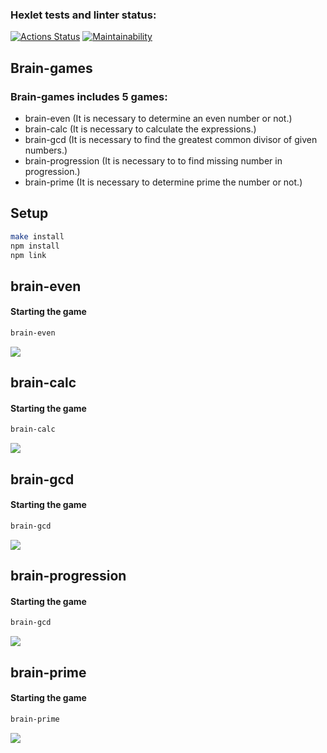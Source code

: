 ### Hexlet tests and linter status:
[![Actions Status](https://github.com/rizhik356/frontend-project-44/workflows/hexlet-check/badge.svg)](https://github.com/rizhik356/frontend-project-44/actions)
[![Maintainability](https://api.codeclimate.com/v1/badges/2bfba918a065448242d2/maintainability)](https://codeclimate.com/github/rizhik356/frontend-project-44/maintainability)

## Brain-games
### Brain-games includes 5 games: 
*  brain-even (It is necessary to determine an even number or not.)
*  brain-calc (It is necessary to calculate the expressions.)
*  brain-gcd (It is necessary to find the greatest common divisor of given numbers.)
*  brain-progression (It is necessary to to find missing number in progression.)
*  brain-prime (It is necessary to determine prime the number or not.)

## Setup

```bash
make install
npm install
npm link
```

##  brain-even

#### Starting the game

```bash
brain-even
```

<a href="https://asciinema.org/a/CjvLqEz7NLIvV8Fmbks5kYDpL" target="_blank"><img src="https://asciinema.org/a/CjvLqEz7NLIvV8Fmbks5kYDpL.svg" /></a>

##  brain-calc

#### Starting the game

```bash
brain-calc
```

<a href="https://asciinema.org/a/VPjyl2Xoptuggif7E3fQUCi91" target="_blank"><img src="https://asciinema.org/a/VPjyl2Xoptuggif7E3fQUCi91.svg" /></a>

##  brain-gcd

#### Starting the game

```bash
brain-gcd
```

<a href="https://asciinema.org/a/5mVQIEy3mwcxbz99rEYHieELj" target="_blank"><img src="https://asciinema.org/a/5mVQIEy3mwcxbz99rEYHieELj.svg" /></a>

##  brain-progression

#### Starting the game

```bash
brain-gcd
```

<a href="https://asciinema.org/a/ZGWTNz1sVi2f3mVFnrjoMsnk9" target="_blank"><img src="https://asciinema.org/a/ZGWTNz1sVi2f3mVFnrjoMsnk9.svg" /></a>

##  brain-prime

#### Starting the game

```bash
brain-prime
```

<a href="https://asciinema.org/a/4yQcCZmDYTlTJQ3NBcXi9bI61" target="_blank"><img src="https://asciinema.org/a/4yQcCZmDYTlTJQ3NBcXi9bI61.svg" /></a>
